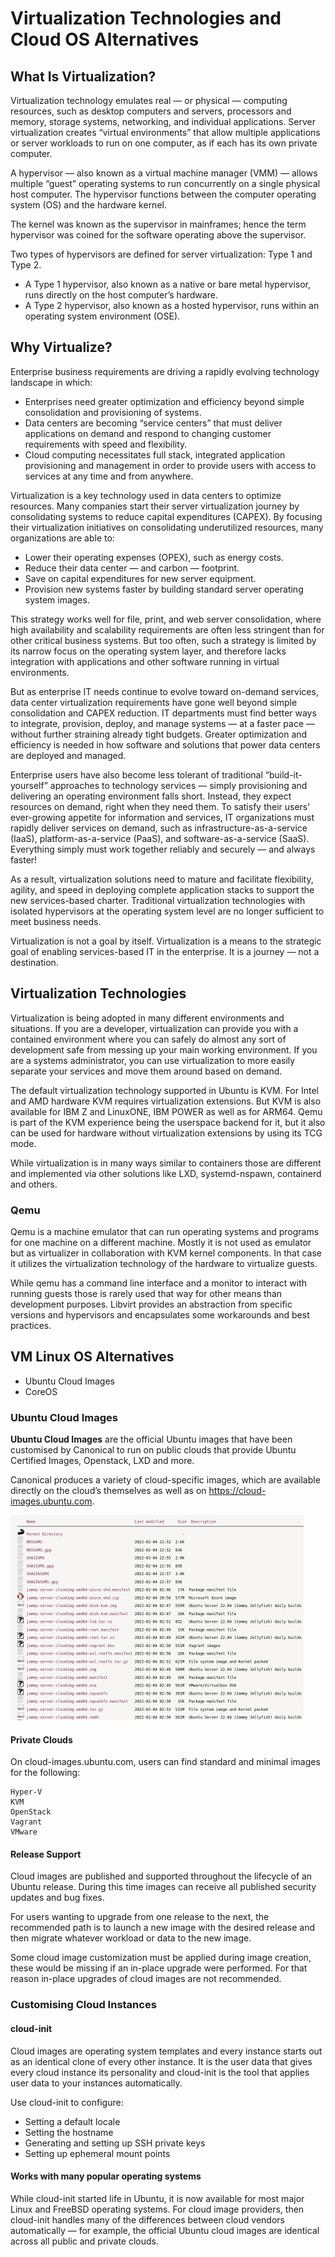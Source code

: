 # Virtualization Technologies and Cloud OS Alternatives

## What Is Virtualization?

Virtualization technology emulates real — or physical — computing resources, such as desktop computers and servers, processors and memory, storage systems, networking, and individual applications. Server virtualization creates “virtual environments” that allow multiple applications or server workloads to run on one computer, as if each has its own private computer.

A hypervisor — also known as a virtual machine manager (VMM) — allows multiple “guest” operating systems to run concurrently on a single physical host computer. The hypervisor functions between the computer operating system (OS) and the hardware kernel.

The kernel was known as the supervisor in mainframes; hence the term hypervisor was coined for the software operating above the supervisor.

Two types of hypervisors are defined for server virtualization: Type 1 and Type 2. 
- A Type 1 hypervisor, also known as a native or bare metal hypervisor, runs directly on the host computer’s hardware. 
- A Type 2 hypervisor, also known as a hosted hypervisor, runs within an operating system environment (OSE).

## Why Virtualize?

Enterprise business requirements are driving a rapidly evolving technology landscape in which:

- Enterprises need greater optimization and efficiency beyond simple consolidation and provisioning of systems.
- Data centers are becoming “service centers” that must deliver applications on demand and respond to changing customer requirements with speed and flexibility.
- Cloud computing necessitates full stack, integrated application provisioning and management in order to provide users with access to services at any time and from anywhere.

Virtualization is a key technology used in data centers to optimize resources. Many companies start their server virtualization journey by consolidating systems to reduce capital expenditures (CAPEX). By focusing their virtualization initiatives on consolidating underutilized resources, many organizations are able to:

- Lower their operating expenses (OPEX), such as energy costs.
- Reduce their data center — and carbon — footprint.
- Save on capital expenditures for new server equipment.
- Provision new systems faster by building standard server operating system images.

This strategy works well for file, print, and web server consolidation, where high availability and scalability requirements are often less stringent than for other critical business systems. But too often, such a strategy is limited by its narrow focus on the operating system layer, and therefore lacks integration with applications and other software running in virtual environments.

But as enterprise IT needs continue to evolve toward on-demand services, data center virtualization requirements have gone well beyond simple consolidation and CAPEX reduction. IT departments must find better ways to integrate, provision, deploy, and manage systems — at a faster pace — without further straining already tight budgets. Greater optimization and efficiency is needed in how software and solutions that power data centers are deployed and managed.

Enterprise users have also become less tolerant of traditional “build-it-yourself” approaches to technology services — simply provisioning and delivering an operating environment falls short. Instead, they expect resources on demand, right when they need them. To satisfy their users’ ever-growing appetite for information and services, IT organizations must rapidly deliver services on demand, such as infrastructure-as-a-service (IaaS), platform-as-a-service (PaaS), and software-as-a-service (SaaS). Everything simply must work together reliably and securely — and always faster!

As a result, virtualization solutions need to mature and facilitate flexibility, agility, and speed in deploying complete application stacks to support the new services-based charter. Traditional virtualization technologies with isolated hypervisors at the operating system level are no longer sufficient to meet business needs.

Virtualization is not a goal by itself. Virtualization is a means to the strategic goal of enabling services-based IT in the enterprise. It is a journey — not a destination.





## Virtualization Technologies

Virtualization is being adopted in many different environments and situations. If you are a developer, virtualization can provide you with a contained environment where you can safely do almost any sort of development safe from messing up your main working environment. If you are a systems administrator, you can use virtualization to more easily separate your services and move them around based on demand.

The default virtualization technology supported in Ubuntu is KVM. For Intel and AMD hardware KVM requires virtualization extensions. But KVM is also available for IBM Z and LinuxONE, IBM POWER as well as for ARM64.
Qemu is part of the KVM experience being the userspace backend for it, but it also can be used for hardware without virtualization extensions by using its TCG mode.

While virtualization is in many ways similar to containers those are different and implemented via other solutions like LXD, systemd-nspawn, containerd and others.

### Qemu

Qemu is a machine emulator that can run operating systems and programs for one machine on a different machine. Mostly it is not used as emulator but as virtualizer in collaboration with KVM kernel components. In that case it utilizes the virtualization technology of the hardware to virtualize guests.

While qemu has a command line interface and a monitor to interact with running guests those is rarely used that way for other means than development purposes. Libvirt provides an abstraction from specific versions and hypervisors and encapsulates some workarounds and best practices.




## VM Linux OS Alternatives

- Ubuntu Cloud Images
- CoreOS



### Ubuntu Cloud Images

**Ubuntu Cloud Images** are the official Ubuntu images that have been customised by Canonical to run on public clouds that provide Ubuntu Certified Images, Openstack, LXD and more.

Canonical produces a variety of cloud-specific images, which are available directly on the cloud’s themselves as well as on https://cloud-images.ubuntu.com.

<img src="./images/ubuntu-cloud-image-repository.png" alt="DevOps Venn Diagram" style="zoom:50%;" />

#### Private Clouds

On cloud-images.ubuntu.com, users can find standard and minimal images for the following:

    Hyper-V
    KVM
    OpenStack
    Vagrant
    VMware

#### Release Support

Cloud images are published and supported throughout the lifecycle of an Ubuntu release. During this time images can receive all published security updates and bug fixes.

For users wanting to upgrade from one release to the next, the recommended path is to launch a new image with the desired release and then migrate whatever workload or data to the new image.

Some cloud image customization must be applied during image creation, these would be missing if an in-place upgrade were performed. For that reason in-place upgrades of cloud images are not recommended.


### Customising Cloud Instances

#### cloud-init

Cloud images are operating system templates and every instance starts out as an identical clone of every other instance. It is the user data that gives every cloud instance its personality and cloud-init is the tool that applies user data to your instances automatically.

Use cloud-init to configure:
- Setting a default locale
- Setting the hostname
- Generating and setting up SSH private keys
- Setting up ephemeral mount points 


#### Works with many popular operating systems

While cloud-init started life in Ubuntu, it is now available for most major Linux and FreeBSD operating systems. For cloud image providers, then cloud-init handles many of the differences between cloud vendors automatically — for example, the official Ubuntu cloud images are identical across all public and private clouds.



